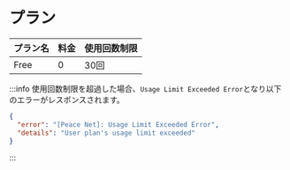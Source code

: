 # プラン
<!-- 現状Free プランのみ -->
| プラン名 | 料金 | 使用回数制限   |
| ----     | ---- | ----           |
| Free     | 0    | 30回           |

:::info
使用回数制限を超過した場合、`Usage Limit Exceeded Error`となり以下のエラーがレスポンスされます。
```json
{
  "error": "[Peace Net]: Usage Limit Exceeded Error",
  "details": "User plan's usage limit exceeded"
}
```
:::
